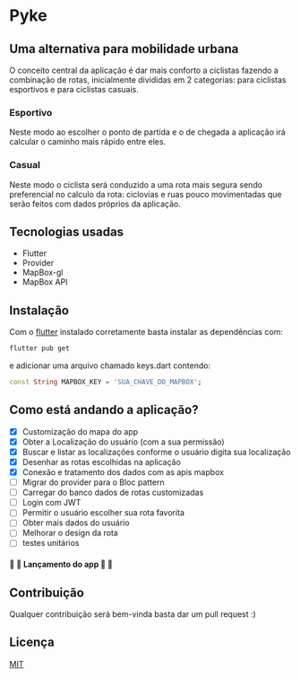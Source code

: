 # Pyke

## Uma alternativa para mobilidade urbana 
O conceito central da aplicação é dar mais conforto a ciclistas fazendo a combinação de rotas, inicialmente divididas em 2 categorias: para ciclistas esportivos e para ciclistas casuais.

### Esportivo 
Neste modo ao escolher o ponto de partida e o de chegada a aplicação irá calcular o caminho mais rápido entre eles.

### Casual
Neste modo o ciclista será conduzido a uma rota mais segura sendo preferencial no calculo da rota: ciclovias e ruas pouco movimentadas que serão feitos com dados próprios da aplicação.

## Tecnologias usadas 
- Flutter 
- Provider 
- MapBox-gl
- MapBox API


## Instalação
Com o [flutter](https://flutter.dev/docs/get-started/install) instalado corretamente basta instalar as dependências com:


```bash
flutter pub get
```

e adicionar uma arquivo chamado keys.dart contendo:
```dart
const String MAPBOX_KEY = 'SUA_CHAVE_DO_MAPBOX';

```

## Como está andando a aplicação?
- [X] Customização do mapa do app
- [X] Obter a Localização do usuário (com a sua permissão) 
- [X] Buscar e listar as localizações conforme o usuário digita sua localização
- [X] Desenhar as rotas escolhidas na aplicação
- [X] Conexão e tratamento dos dados com as apis mapbox
- [ ] Migrar do provider para o Bloc pattern 
- [ ] Carregar do banco dados de rotas customizadas
- [ ] Login com JWT
- [ ] Permitir o usuário escolher sua rota favorita
- [ ] Obter mais dados do usuário
- [ ] Melhorar o design da rota
- [ ] testes unitários

#### :tada: :tada: Lançamento do app :tada: :tada:

## Contribuição
Qualquer contribuição será bem-vinda basta dar um pull request :)

## Licença
[MIT](https://www.mit.edu/~amini/LICENSE.md)
